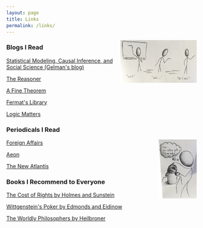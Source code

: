 ```yaml
---
layout: page
title: Links
permalink: /links/
---
```

<img style="float: right; display: inline-block" width="40%" height="40%" src="/images/board.png">

### Blogs I Read

[Statistical Modeling, Causal Inference, and Social Science (Gelman's blog)](http://andrewgelman.com)

[The Reasoner](http://thereasoner.org)

[A Fine Theorem](https://afinetheorem.wordpress.com)

[Fermat's Library](https://fermatslibrary.com/journal_club)

[Logic Matters](https://www.logicmatters.net/blogfront/)

### Periodicals I Read

<img style="float: right; display: inline-block" width="20%" height="20%" src="/images/coffee.png">

[Foreign Affairs](https://www.foreignaffairs.com/)

[Aeon](https://aeon.co/)

[The New Atlantis](https://www.thenewatlantis.com/)


### Books I Recommend to Everyone
[The Cost of Rights by Holmes and Sunstein](https://www.amazon.com/Cost-Rights-Liberty-Depends-Taxes/dp/0393320332)

[Wittgenstein's Poker by Edmonds and Eidinow](https://www.amazon.com/Wittgensteins-Poker-Ten-Minute-Argument-Philosophers/dp/0060936649)

[The Worldly Philosophers by Heilbroner](https://www.amazon.com/Worldly-Philosophers-Economic-Thinkers-Seventh/dp/068486214X)
